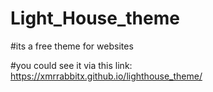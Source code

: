 # Light_House_theme

#its a free theme for websites

#you could see it via this link: https://xmrrabbitx.github.io/lighthouse_theme/


